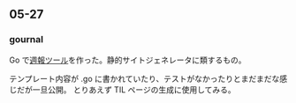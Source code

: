 ## 05-27

### gournal

Go で[週報ツール](https://github.com/matsuyoshi30/gournal)を作った。静的サイトジェネレータに類するもの。

テンプレート内容が .go に書かれていたり、テストがなかったりとまだまだな感じだが一旦公開。
とりあえず TIL ページの生成に使用してみる。
